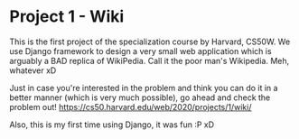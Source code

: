 # Project 1 - Wiki

This is the first project of the specialization course by Harvard, CS50W. 
We use Django framework to design a very small web application which is arguably a BAD replica of WikiPedia. Call it the poor man's Wikipedia.
Meh, whatever xD

Just in case you're interested in the problem and think you can do it in a better manner (which is very much possible), go ahead and check the problem out!
https://cs50.harvard.edu/web/2020/projects/1/wiki/

Also, this is my first time using Django, it was fun :P xD
